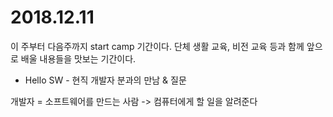 

# 2018.12.11

이 주부터 다음주까지 start camp 기간이다. 단체 생활 교육, 비전 교육 등과 함께 앞으로 배울 내용들을 맛보는 기간이다.



* Hello SW - 현직 개발자 분과의 만남 & 질문

개발자 = 소프트웨어를 만드는 사람 -> 컴퓨터에게 할 일을 알려준다







